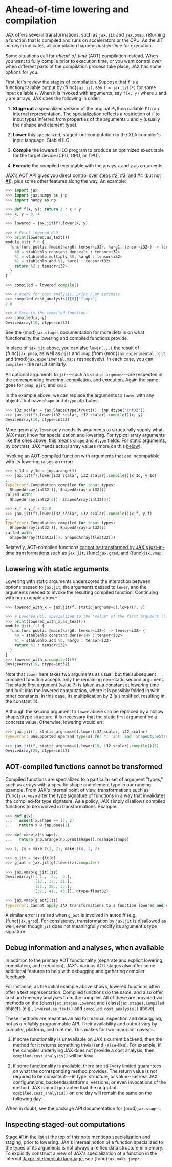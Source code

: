 # Ahead-of-time lowering and compilation

JAX offers several transformations, such as `jax.jit` and `jax.pmap`, returning
a function that is compiled and runs on accelerators or the CPU. As the JIT
acronym indicates, all compilation happens _just-in-time_ for execution.

Some situations call for _ahead-of-time_ (AOT) compilation instead. When you
want to fully compile prior to execution time, or you want control over when
different parts of the compilation process take place, JAX has some options for
you.

First, let's review the stages of compilation. Suppose that `f` is a
function/callable output by {func}`jax.jit`, say `f = jax.jit(F)` for some input
callable `F`. When it is invoked with arguments, say `f(x, y)` where `x` and `y`
are arrays, JAX does the following in order:

1. **Stage out** a specialized version of the original Python callable `F` to an
   internal representation. The specialization reflects a restriction of `F` to
   input types inferred from properties of the arguments `x` and `y` (usually
   their shape and element type).

2. **Lower** this specialized, staged-out computation to the XLA compiler's
   input language, StableHLO.

3. **Compile** the lowered HLO program to produce an optimized executable for
   the target device (CPU, GPU, or TPU).

4. **Execute** the compiled executable with the arrays `x` and `y` as arguments.

JAX's AOT API gives you direct control over steps #2, #3, and #4 (but [not
#1](#inspecting-staged-out-computations)), plus some other features along the
way. An example:

```python
>>> import jax
>>> import jax.numpy as jnp
>>> import numpy as np

>>> def f(x, y): return 2 * x + y
>>> x, y = 3, 4

>>> lowered = jax.jit(f).lower(x, y)

>>> # Print lowered HLO
>>> print(lowered.as_text())
module @jit_f.0 {
  func.func public @main(%arg0: tensor<i32>, %arg1: tensor<i32>) -> tensor<i32> {
    %0 = stablehlo.constant dense<2> : tensor<i32>
    %1 = stablehlo.multiply %0, %arg0 : tensor<i32>
    %2 = stablehlo.add %1, %arg1 : tensor<i32>
    return %2 : tensor<i32>
  }
}

>>> compiled = lowered.compile()

>>> # Query for cost analysis, print FLOP estimate
>>> compiled.cost_analysis()[0]['flops']
2.0

>>> # Execute the compiled function!
>>> compiled(x, y)
DeviceArray(10, dtype=int32)
```

See the {mod}`jax.stages` documentation for more details on what functionality
the lowering and compiled functions provide.

In place of `jax.jit` above, you can also `lower(...)` the result of
{func}`jax.pmap`, as well as `pjit` and `xmap` (from
{mod}`jax.experimental.pjit` and {mod}`jax.experimental.maps` respectively). In
each case, you can `compile()` the result similarly.

All optional arguments to `jit`---such as `static_argnums`---are respected in
the corresponding lowering, compilation, and execution. Again the same goes for
`pmap`, `pjit`, and `xmap`.

In the example above, we can replace the arguments to `lower` with any objects
that have `shape` and `dtype` attributes:

```python
>>> i32_scalar = jax.ShapeDtypeStruct((), jnp.dtype('int32'))
>>> jax.jit(f).lower(i32_scalar, i32_scalar).compile()(x, y)
DeviceArray(10, dtype=int32)
```

More generally, `lower` only needs its arguments to structurally supply what JAX
must know for specialization and lowering. For typical array arguments like the
ones above, this means `shape` and `dtype` fields. For static arguments, by
contrast, JAX needs actual array values (more on this
[below](#lowering-with-static-arguments)).

Invoking an AOT-compiled function with arguments that are incompatible with its
lowering raises an error:

```python
>>> x_1d = y_1d = jnp.arange(3)
>>> jax.jit(f).lower(i32_scalar, i32_scalar).compile()(x_1d, y_1d)
...
TypeError: Computation compiled for input types:
  ShapedArray(int32[]), ShapedArray(int32[])
called with:
  ShapedArray(int32[3]), ShapedArray(int32[3])

>>> x_f = y_f = 72.0
>>> jax.jit(f).lower(i32_scalar, i32_scalar).compile()(x_f, y_f)
...
TypeError: Computation compiled for input types:
  ShapedArray(int32[]), ShapedArray(int32[])
called with:
  ShapedArray(float32[]), ShapedArray(float32[])
```

Relatedly, AOT-compiled functions [cannot be transformed by JAX's just-in-time
transformations](#aot-compiled-functions-cannot-be-transformed) such as
`jax.jit`, {func}`jax.grad`, and {func}`jax.vmap`.


## Lowering with static arguments

Lowering with static arguments underscores the interaction between options
passed to `jax.jit`, the arguments passed to `lower`, and the arguments needed
to invoke the resulting compiled function. Continuing with our example above:

```python
>>> lowered_with_x = jax.jit(f, static_argnums=0).lower(7, 8)

>>> # Lowered HLO, specialized to the *value* of the first argument (7)
>>> print(lowered_with_x.as_text())
module @jit_f.1 {
  func.func public @main(%arg0: tensor<i32>) -> tensor<i32> {
    %0 = stablehlo.constant dense<14> : tensor<i32>
    %1 = stablehlo.add %0, %arg0 : tensor<i32>
    return %1 : tensor<i32>
  }
}
>>> lowered_with_x.compile()(5)
DeviceArray(19, dtype=int32)
```

Note that `lower` here takes two arguments as usual, but the subsequent compiled
function accepts only the remaining non-static second argument. The static first
argument (value 7) is taken as a constant at lowering time and built into the
lowered computation, where it is possibly folded in with other constants. In
this case, its multiplication by 2 is simplified, resulting in the constant 14.

Although the second argument to `lower` above can be replaced by a hollow
shape/dtype structure, it is necessary that the static first argument be a
concrete value. Otherwise, lowering would err:

```python
>>> jax.jit(f, static_argnums=0).lower(i32_scalar, i32_scalar)
TypeError: unsupported operand type(s) for *: 'int' and 'ShapeDtypeStruct'

>>> jax.jit(f, static_argnums=0).lower(10, i32_scalar).compile()(5)
DeviceArray(25, dtype=int32)
```

## AOT-compiled functions cannot be transformed

Compiled functions are specialized to a particular set of argument "types," such
as arrays with a specific shape and element type in our running example. From
JAX's internal point of view, transformations such as {func}`jax.vmap` alter the
type signature of functions in a way that invalidates the compiled-for type
signature. As a policy, JAX simply disallows compiled functions to be involved
in transformations. Example:

```python
>>> def g(x):
...   assert x.shape == (3, 2)
...   return x @ jnp.ones(2)

>>> def make_z(*shape):
...   return jnp.arange(np.prod(shape)).reshape(shape)

>>> z, zs = make_z(3, 2), make_z(4, 3, 2)

>>> g_jit = jax.jit(g)
>>> g_aot = jax.jit(g).lower(z).compile()

>>> jax.vmap(g_jit)(zs)
DeviceArray([[ 1.,  5.,  9.],
             [13., 17., 21.],
             [25., 29., 33.],
             [37., 41., 45.]], dtype=float32)

>>> jax.vmap(g_aot)(zs)
TypeError: Cannot apply JAX transformations to a function lowered and compiled for a particular signature. Detected argument of Tracer type <class 'jax.interpreters.batching.BatchTracer'>.
```

A similar error is raised when `g_aot` is involved in autodiff
(e.g. {func}`jax.grad`). For consistency, transformation by `jax.jit` is
disallowed as well, even though `jit` does not meaningfully modify its
argument's type signature.


## Debug information and analyses, when available

In addition to the primary AOT functionality (separate and explicit lowering,
compilation, and execution), JAX's various AOT stages also offer some additional
features to help with debugging and gathering compiler feedback.

For instance, as the initial example above shows, lowered functions often offer
a text representation. Compiled functions do the same, and also offer cost and
memory analyses from the compiler. All of these are provided via methods on the
{class}`jax.stages.Lowered` and {class}`jax.stages.Compiled` objects (e.g.,
`lowered.as_text()` and `compiled.cost_analysis()` above).

These methods are meant as an aid for manual inspection and debugging, not as a
reliably programmable API. Their availability and output vary by compiler,
platform, and runtime. This makes for two important caveats:

1. If some functionality is unavailable on JAX's current backend, then the
   method for it returns something trivial (and `False`-like). For example, if
   the compiler underlying JAX does not provide a cost analysis, then
   `compiled.cost_analysis()` will be `None`.

2. If some functionality is available, there are still very limited guarantees
   on what the corresponding method provides. The return value is not required
   to be consistent---in type, structure, or value---across JAX configurations,
   backends/platforms, versions, or even invocations of the method. JAX cannot
   guarantee that the output of `compiled.cost_analysis()` on one day will
   remain the same on the following day.

When in doubt, see the package API documentation for {mod}`jax.stages`.


## Inspecting staged-out computations

Stage #1 in the list at the top of this note mentions specialization and
staging, prior to lowering. JAX's internal notion of a function specialized to
the types of its arguments is not always a reified data structure in memory. To
explicitly construct a view of JAX's specialization of a function in the
internal [Jaxpr intermediate
language](https://jax.readthedocs.io/en/latest/jaxpr.html), see
{func}`jax.make_jaxpr`.
